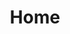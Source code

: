 ---
# title 与 sidebar 侧边栏的链接文字关联
title: Home
# home: true // false: 将首页设置为 侧边栏导航，true：增加一个首页导航
# heroImage: /images/logo.png
heroText: Hero 标题
tagline: Hero 副标题 
actionText: 快速上手 →
actionLink: /guide/
features:
- title: 简洁至上
  details: 以 Markdown 为中心的项目结构，以最少的配置帮助你专注于写作。
- title: Vue驱动
  details: 享受 Vue + webpack 的开发体验，在 Markdown 中使用 Vue 组件，同时可以使用 Vue 来开发自定义主题。
- title: 高性能
  details: VuePress 为每个页面预渲染生成静态的 HTML，同时在页面被加载的时候，将作为 SPA 运行。
footer: MIT Licensed | Copyright © 2018-present Evan You
---